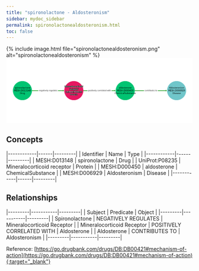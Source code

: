 ```yaml
---
title: "spironolactone - Aldosteronism"
sidebar: mydoc_sidebar
permalink: spironolactonealdosteronism.html
toc: false 
---
```


{% include image.html file="spironolactonealdosteronism.png" alt="spironolactonealdosteronism" %}![Path Visualization](/images/spironolactonealdosteronism.png)

## Concepts

|------------|------|---------|
| Identifier | Name | Type    |
|------------|------|---------|
| MESH:D013148 | spironolactone | Drug |
| UniProt:P08235 | Mineralocorticoid receptor | Protein |
| MESH:D000450 | aldosterone | ChemicalSubstance |
| MESH:D006929 | Aldosteronism | Disease |
|------------|------|---------|

## Relationships

|---------|-----------|---------|
| Subject | Predicate | Object  |
|---------|-----------|---------|
| Spironolactone | NEGATIVELY REGULATES | Mineralocorticoid Receptor |
| Mineralocorticoid Receptor | POSITIVELY CORRELATED WITH | Aldosterone |
| Aldosterone | CONTRIBUTES TO | Aldosteronism |
|---------|-----------|---------|

Reference: [https://go.drugbank.com/drugs/DB:DB00421#mechanism-of-action](https://go.drugbank.com/drugs/DB:DB00421#mechanism-of-action){:target="_blank"}